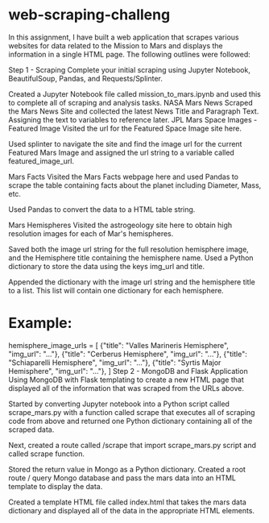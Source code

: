 # web-scraping-challeng
In this assignment, I have built a web application that scrapes various websites for data related to the Mission to Mars and displays the information in a single HTML page. The following outlines were followed:

Step 1 - Scraping
Complete your initial scraping using Jupyter Notebook, BeautifulSoup, Pandas, and Requests/Splinter.

Created a Jupyter Notebook file called mission_to_mars.ipynb and used this to complete all of scraping and analysis tasks.
NASA Mars News
Scraped the Mars News Site and collected the latest News Title and Paragraph Text. Assigning the text to variables to reference later.
JPL Mars Space Images - Featured Image
Visited the url for the Featured Space Image site here.

Used splinter to navigate the site and find the image url for the current Featured Mars Image and assigned the url string to a variable called featured_image_url.

Mars Facts
Visited the Mars Facts webpage here and used Pandas to scrape the table containing facts about the planet including Diameter, Mass, etc.

Used Pandas to convert the data to a HTML table string.

Mars Hemispheres
Visited the astrogeology site here to obtain high resolution images for each of Mar's hemispheres.

Saved both the image url string for the full resolution hemisphere image, and the Hemisphere title containing the hemisphere name. Used a Python dictionary to store the data using the keys img_url and title.

Appended the dictionary with the image url string and the hemisphere title to a list. This list will contain one dictionary for each hemisphere.

# Example:
hemisphere_image_urls = [
    {"title": "Valles Marineris Hemisphere", "img_url": "..."},
    {"title": "Cerberus Hemisphere", "img_url": "..."},
    {"title": "Schiaparelli Hemisphere", "img_url": "..."},
    {"title": "Syrtis Major Hemisphere", "img_url": "..."},
]
Step 2 - MongoDB and Flask Application
Using MongoDB with Flask templating to create a new HTML page that displayed all of the information that was scraped from the URLs above.

Started by converting Jupyter notebook into a Python script called scrape_mars.py with a function called scrape that executes all of scraping code from above and returned one Python dictionary containing all of the scraped data.

Next, created a route called /scrape that import scrape_mars.py script and called scrape function.

Stored the return value in Mongo as a Python dictionary.
Created a root route / query Mongo database and pass the mars data into an HTML template to display the data.

Created a template HTML file called index.html that takes the mars data dictionary and displayed all of the data in the appropriate HTML elements.
